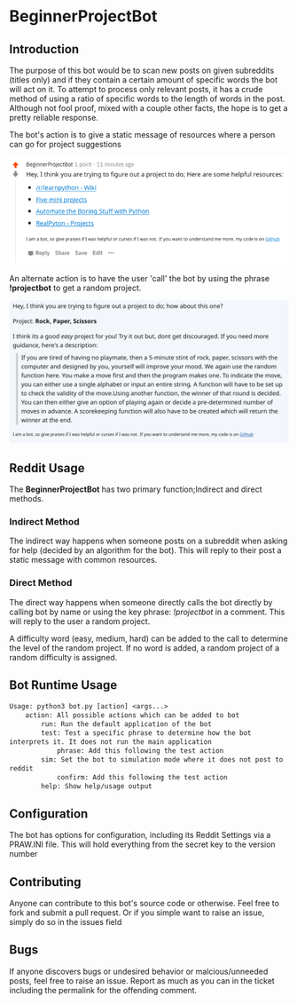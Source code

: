 BeginnerProjectBot
==================

## Introduction
The purpose of this bot would be to scan new posts on given subreddits (titles only) and if they contain a certain amount of specific words the bot will act on it. To attempt to process only relevant posts, it has a crude method of using a ratio of specific words to the length of words in the post. Although not fool proof, mixed with a couple other facts, the hope is to get a pretty reliable response.

The bot's action is to give a static message of resources where a person can go for project suggestions

![Screenshot of a Message of a Basic Response](assets/screenshot_basic.png)

An alternate action is to have the user 'call' the bot by using the phrase **!projectbot** to get a random project.

![Screenshot of a Message Suggesting a Random Project](assets/screenshot_suggestion.png)

## Reddit Usage

The **BeginnerProjectBot** has two primary function;Indirect and direct methods. 

### Indirect Method

The indirect way happens when someone posts on a subreddit when asking for help (decided by an algorithm for the bot). This will reply to their post a static message with common resources.

### Direct Method

The direct way happens when someone directly calls the bot directly by calling bot by name or using the key phrase: *!projectbot* in a comment. This will reply to the user a random project.

A difficulty word (easy, medium, hard) can be added to the call to determine the level of the random project. If no word is added, a random project of a random difficulty is assigned.

## Bot Runtime Usage
```
Usage: python3 bot.py [action] <args...>
    action: All possible actions which can be added to bot
        run: Run the default application of the bot
        test: Test a specific phrase to determine how the bot interprets it. It does not run the main application
            phrase: Add this following the test action
        sim: Set the bot to simulation mode where it does not post to reddit
            confirm: Add this following the test action
        help: Show help/usage output
```

## Configuration
The bot has options for configuration, including its Reddit Settings via a PRAW.INI file. This will hold everything from the secret key to the version number

## Contributing
Anyone can contribute to this bot's source code or otherwise. Feel free to fork and submit a pull request. Or if you simple want to raise an issue, simply do so in the issues field

## Bugs
If anyone discovers bugs or undesired behavior or malcious/unneeded posts, feel free to raise an issue. Report as much as you can in the ticket including the permalink for the offending comment.
